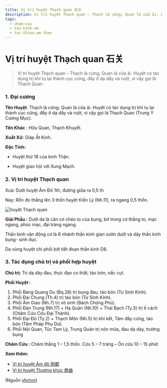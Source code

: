 ```yaml
---
title: Vị trí huyệt Thạch quan 石关
description: Vị trí huyệt Thạch quan – Thạch là cứng; Quan là cửa ải. Huyệt có tác dụng trị khí tụ lại thành cục cứng, đầy ở dạ dầy và ruột, vì vậy gọi là Thạch Quan
tags:
  - cham-cuu
  - sau-kinh-am
  - tuc-thieu-am-than
---
```


# Vị trí huyệt Thạch quan 石关 

> Vị trí huyệt Thạch quan – Thạch là cứng; Quan là cửa ải. Huyệt có tác dụng trị khí tụ lại thành cục cứng, đầy ở dạ dầy và ruột, vì vậy gọi là Thạch Quan

### 1. Đại cương

**Tên Huyệt**: Thạch là cứng; Quan là cửa ải. Huyệt có tác dụng trị khí tụ lại thành cục cứng, đầy ở dạ dầy và ruột, vì vậy gọi là Thạch Quan (Trung Y Cương Mục).

**Tên Khác** : Hữu Quan, Thạch Khuyết.

**Xuất Xứ:** Giáp Ất Kinh.

**Đặc Tính:**

+ Huyệt thứ 18 của kinh Thận.

+ Huyệt giao hội với Xung Mạch.

### 2. Vị trí huyệt Thạch quan

Xưa: Dưới huyệt Âm Đô 1th, đường giữa ra 0,5 th

Nay: Rốn đo thẳng lên 3 thốn huyệt Kiến Lý (Nh.11), ra ngang 0,5 thốn.

![huyệt Thạch quan](/imgs/yhctvn/huyet-thac-quan-300x168.jpg)

**Giải Phẫu :** Dưới da là cân cơ chéo to của bụng, bờ trong cơ thẳng to, mạc ngang, phúc mạc, đại tràng ngang.

Thần kinh vận động cơ là 6 nhánh thần kinh gian sườn dưới và dây thần kinh bụng- sinh dục.

Da vùng huyệt chi phối bởi tiết đoạn thần kinh D8.

### 3. Tác dụng chủ trị và phối hợp huyệt

**Chủ trị:** Trị dạ dày đau, thực đạo co thắt, táo bón, nấc cụt.

**Phối Huyệt :**

1. Phối Bàng Quang Du (Bq.28) trị bụng đau, táo bón (Tư Sinh Kinh).
2. Phối Đại Chung (Th.4) trị táo bón (Tư Sinh Kinh).
3. Phối Âm Giao (Nh.7) trị vô sinh (Bách Chứng Phú).
4. Phối Đàn Trung (Nh.17) + Hạ Quản (Nh.10) + Thái Bạch (Ty.3) trị ế cách (Châm Cứu Cứu Đại Thành).
5. Phối Đại Đô (Ty.2) + Thạch Môn (Nh.5) trị khí kết, Tâm đầy cứng, táo bón (Tâm Pháp Phụ Dư).
6. Phối Nội Quan, Túc Tam Lý, Trung Quản trị nôn mửa, đau dạ dày, trướng bụng

**Châm Cứu :** Châm thẳng 1 – 1,5 thốn. Cứu 5 – 7 tráng – Ôn cứu 10 – 15 phút

**Xem thêm:**

* [Vị trí huyệt Âm đô 阴都](/yhctvn/vi-tri-huyet-am-do-%e9%98%b4%e9%83%bd/)
* [Vị trí huyệt Thương khúc 商曲](/yhctvn/vi-tri-huyet-thuong-khuc-%e5%95%86%e6%9b%b2/)

(Nguồn <a href="https://yhctvn.com/vi-tri-huyet-thach-quan-石关/" target="_blank">yhctvn</a>)

